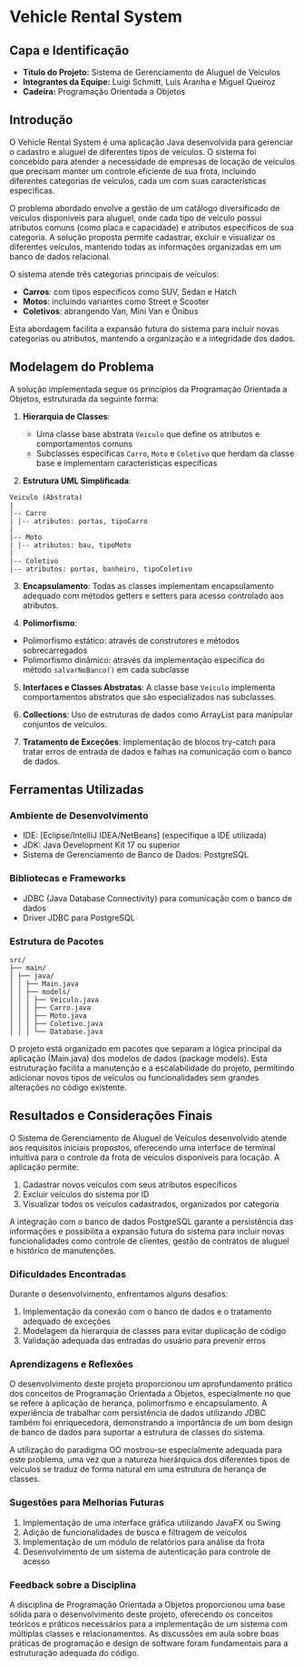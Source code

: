 # Vehicle Rental System

## Capa e Identificação

- **Título do Projeto:** Sistema de Gerenciamento de Aluguel de Veículos  
- **Integrantes da Equipe:** Luigi Schmitt, Luís Aranha e Miguel Queiroz
- **Cadeira:** Programação Orientada a Objetos

## Introdução

O Vehicle Rental System é uma aplicação Java desenvolvida para gerenciar o cadastro e aluguel de diferentes tipos de veículos. O sistema foi concebido para atender a necessidade de empresas de locação de veículos que precisam manter um controle eficiente de sua frota, incluindo diferentes categorias de veículos, cada um com suas características específicas.

O problema abordado envolve a gestão de um catálogo diversificado de veículos disponíveis para aluguel, onde cada tipo de veículo possui atributos comuns (como placa e capacidade) e atributos específicos de sua categoria. A solução proposta permite cadastrar, excluir e visualizar os diferentes veículos, mantendo todas as informações organizadas em um banco de dados relacional.

O sistema atende três categorias principais de veículos:
- **Carros**: com tipos específicos como SUV, Sedan e Hatch
- **Motos**: incluindo variantes como Street e Scooter
- **Coletivos**: abrangendo Van, Mini Van e Ônibus

Esta abordagem facilita a expansão futura do sistema para incluir novas categorias ou atributos, mantendo a organização e a integridade dos dados.

## Modelagem do Problema

A solução implementada segue os princípios da Programação Orientada a Objetos, estruturada da seguinte forma:

1. **Hierarquia de Classes**:
   - Uma classe base abstrata `Veiculo` que define os atributos e comportamentos comuns
   - Subclasses específicas `Carro`, `Moto` e `Coletivo` que herdam da classe base e implementam características específicas

2. **Estrutura UML Simplificada**:
```
Veiculo (Abstrata)
|
|-- Carro
| |-- atributos: portas, tipoCarro
|
|-- Moto
| |-- atributos: bau, tipoMoto
|
|-- Coletivo
|-- atributos: portas, banheiro, tipoColetivo
```

3. **Encapsulamento**: Todas as classes implementam encapsulamento adequado com métodos getters e setters para acesso controlado aos atributos.

4. **Polimorfismo**: 
- Polimorfismo estático: através de construtores e métodos sobrecarregados
- Polimorfismo dinâmico: através da implementação específica do método `salvarNoBanco()` em cada subclasse

5. **Interfaces e Classes Abstratas**: A classe base `Veiculo` implementa comportamentos abstratos que são especializados nas subclasses.

6. **Collections**: Uso de estruturas de dados como ArrayList para manipular conjuntos de veículos.

7. **Tratamento de Exceções**: Implementação de blocos try-catch para tratar erros de entrada de dados e falhas na comunicação com o banco de dados.

## Ferramentas Utilizadas

### Ambiente de Desenvolvimento
- IDE: [Eclipse/IntelliJ IDEA/NetBeans] (especifique a IDE utilizada)
- JDK: Java Development Kit 17 ou superior
- Sistema de Gerenciamento de Banco de Dados: PostgreSQL

### Bibliotecas e Frameworks
- JDBC (Java Database Connectivity) para comunicação com o banco de dados
- Driver JDBC para PostgreSQL

### Estrutura de Pacotes
```
src/
├── main/
│ ├── java/
│ │ ├── Main.java
│ │ ├── models/
│ │ │ ├── Veiculo.java
│ │ │ ├── Carro.java
│ │ │ ├── Moto.java
│ │ │ ├── Coletivo.java
│ │ │ └── Database.java
```

O projeto está organizado em pacotes que separam a lógica principal da aplicação (Main.java) dos modelos de dados (package models). Esta estruturação facilita a manutenção e a escalabilidade do projeto, permitindo adicionar novos tipos de veículos ou funcionalidades sem grandes alterações no código existente.

## Resultados e Considerações Finais

O Sistema de Gerenciamento de Aluguel de Veículos desenvolvido atende aos requisitos iniciais propostos, oferecendo uma interface de terminal intuitiva para o controle da frota de veículos disponíveis para locação. A aplicação permite:

1. Cadastrar novos veículos com seus atributos específicos
2. Excluir veículos do sistema por ID
3. Visualizar todos os veículos cadastrados, organizados por categoria

A integração com o banco de dados PostgreSQL garante a persistência das informações e possibilita a expansão futura do sistema para incluir novas funcionalidades como controle de clientes, gestão de contratos de aluguel e histórico de manutenções.

### Dificuldades Encontradas

Durante o desenvolvimento, enfrentamos alguns desafios:

1. Implementação da conexão com o banco de dados e o tratamento adequado de exceções
2. Modelagem da hierarquia de classes para evitar duplicação de código
3. Validação adequada das entradas do usuário para prevenir erros

### Aprendizagens e Reflexões

O desenvolvimento deste projeto proporcionou um aprofundamento prático dos conceitos de Programação Orientada a Objetos, especialmente no que se refere à aplicação de herança, polimorfismo e encapsulamento. A experiência de trabalhar com persistência de dados utilizando JDBC também foi enriquecedora, demonstrando a importância de um bom design de banco de dados para suportar a estrutura de classes do sistema.

A utilização do paradigma OO mostrou-se especialmente adequada para este problema, uma vez que a natureza hierárquica dos diferentes tipos de veículos se traduz de forma natural em uma estrutura de herança de classes.

### Sugestões para Melhorias Futuras

1. Implementação de uma interface gráfica utilizando JavaFX ou Swing
2. Adição de funcionalidades de busca e filtragem de veículos
3. Implementação de um módulo de relatórios para análise da frota
4. Desenvolvimento de um sistema de autenticação para controle de acesso

### Feedback sobre a Disciplina

A disciplina de Programação Orientada a Objetos proporcionou uma base sólida para o desenvolvimento deste projeto, oferecendo os conceitos teóricos e práticos necessários para a implementação de um sistema com múltiplas classes e relacionamentos. As discussões em aula sobre boas práticas de programação e design de software foram fundamentais para a estruturação adequada do código.
